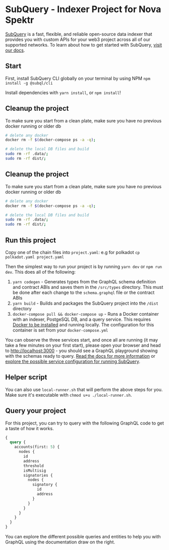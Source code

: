 # SubQuery - Indexer Project for Nova Spektr

[SubQuery](https://subquery.network) is a fast, flexible, and reliable open-source data indexer that provides you with custom APIs for your web3 project across all of our supported networks. To learn about how to get started with SubQuery, [visit our docs](https://academy.subquery.network).

## Start

First, install SubQuery CLI globally on your terminal by using NPM `npm install -g @subql/cli`

Install dependencies with `yarn install`, or `npm install`!

## Cleanup the project

To make sure you start from a clean plate, make sure you have no previous docker running or older db

```bash
# delete any docker
docker rm -f $(docker-compose ps -a -q);

# delete the local DB files and build
sudo rm -rf .data/;
sudo rm -rf dist/;
```

## Cleanup the project

To make sure you start from a clean plate, make sure you have no previous docker running or older db

```bash
# delete any docker
docker rm -f $(docker-compose ps -a -q);

# delete the local DB files and build
sudo rm -rf .data/;
sudo rm -rf dist/;
```

## Run this project

Copy one of the chain files into `project.yaml`: e.g for polkadot `cp polkadot.yaml project.yaml`

Then the simplest way to run your project is by running `yarn dev` or `npm run dev`. This does all of the following:

1.  `yarn codegen` - Generates types from the GraphQL schema definition and contract ABIs and saves them in the `/src/types` directory. This must be done after each change to the `schema.graphql` file or the contract ABIs
2.  `yarn build` - Builds and packages the SubQuery project into the `/dist` directory
3.  `docker-compose pull && docker-compose up` - Runs a Docker container with an indexer, PostgeSQL DB, and a query service. This requires [Docker to be installed](https://docs.docker.com/engine/install) and running locally. The configuration for this container is set from your `docker-compose.yml`

You can observe the three services start, and once all are running (it may take a few minutes on your first start), please open your browser and head to [http://localhost:3000](http://localhost:3000) - you should see a GraphQL playground showing with the schemas ready to query. [Read the docs for more information](https://academy.subquery.network/run_publish/run.html) or [explore the possible service configuration for running SubQuery](https://academy.subquery.network/run_publish/references.html).

## Helper script

You can also use `local-runner.sh` that will perform the above steps for you. Make sure it's executable with `chmod u+u ./local-runner.sh`.

## Query your project

For this project, you can try to query with the following GraphQL code to get a taste of how it works.

```graphql
{
  query {
    accounts(first: 5) {
      nodes {
        id
        address
        threshold
        isMultisig
        signatories {
          nodes {
            signatory {
              id
              address
            }
          }
        }
      }
    }
  }
}
```

You can explore the different possible queries and entities to help you with GraphQL using the documentation draw on the right.

